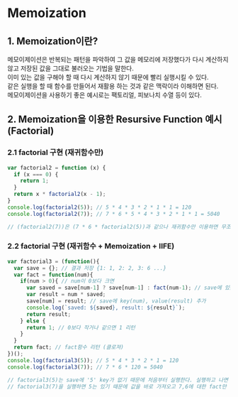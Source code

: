 # Memoization
## 1. Memoization이란?
메모이제이션은 반복되는 패턴을 파악하여 그 값을 메모리에 저장했다가 다시 계산하지 않고 저장된 값을 그대로 불러오는 기법을 말한다.<br>
이미 있는 값을 구해야 할 때 다시 계산하지 않기 때문에 빨리 실행시킬 수 있다.<br>
같은 실행을 할 때 함수를 만들어서 재활용 하는 것과 같은 맥락이라 이해하면 된다.<br>
메모이제이션을 사용하기 좋은 예시로는 팩토리얼, 피보나치 수열 등이 있다.

## 2. Memoization을 이용한 Resursive Function 예시 (Factorial)
### 2.1 factorial 구현 (재귀함수만)

``` javascript
var factorial2 = function (x) {
  if (x === 0) {
    return 1;
  }
  return x * factorial2(x - 1); 
}
console.log(factorial2(5)); // 5 * 4 * 3 * 2 * 1 * 1 = 120
console.log(factorial2(7)); // 7 * 6 * 5 * 4 * 3 * 2 * 1 * 1 = 5040

// (factorial2(7))은 (7 * 6 * factorial2(5))과 같으나 재귀함수만 이용하면 무조건 처음부터 끝까지 계산을 한다. 필요없는 반복이 들어간다.
```

### 2.2 factorial 구현 (재귀함수 + Memoization + IIFE)

``` javascript
var factorial3 = (function(){
  var save = {}; // 결과 저장 {1: 1, 2: 2, 3: 6 ...}
  var fact = function(num){
    if(num > 0){ // num이 0보다 크면
      var saved = save[num-1] ? save[num-1] : fact(num-1); // save에 있는 키면 그 값을 가져오고 없으면 fact 함수 실행
      var result = num * saved;
      save[num] = result; // save에 key(num), value(result) 추가
      console.log(`saved: ${saved}, result: ${result}`);
      return result;
    } else {
      return 1; // 0보다 작거나 같으면 1 리턴
    }
  }
  return fact; // fact함수 리턴 (클로져)
})();
console.log(factorial3(5)); // 5 * 4 * 3 * 2 * 1 = 120
console.log(factorial3(7)); // 7 * 6 * 120 = 5040

// factorial3(5)는 save에 '5' key가 없기 때문에 처음부터 실행한다. 실행하고 나면 save는 5,4,3,2,1 key와 값을 저장한다.
// factorial3(7)을 실행하면 5는 있기 때문에 값을 바로 가져오고 7,6에 대한 fact만 실행한다. factorial3(7) 실행이 끝나고 나면 save는 7,6 key와 value를 갖는다.
```
